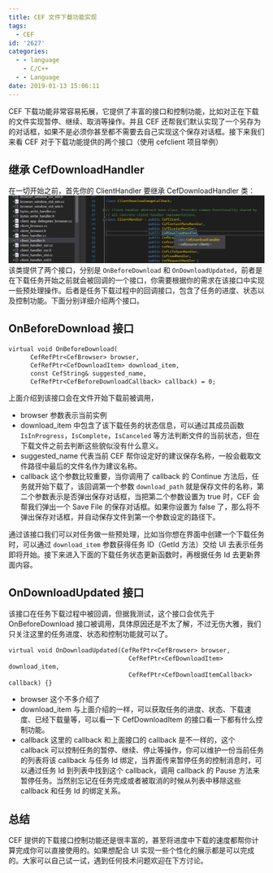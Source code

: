 ```yaml
---
title: CEF 文件下载功能实现
tags:
  - CEF
id: '2627'
categories:
  - - language
    - C/C++
  - - Language
date: 2019-01-13 15:06:11
---
```


CEF 下载功能非常容易拓展，它提供了丰富的接口和控制功能，比如对正在下载的文件实现暂停、继续、取消等操作。并且 CEF 还帮我们默认实现了一个另存为的对话框，如果不是必须你甚至都不需要去自己实现这个保存对话框。接下来我们来看 CEF 对于下载功能提供的两个接口（使用 cefclient 项目举例）
<!-- more -->
## 继承 CefDownloadHandler

在一切开始之前，首先你的 ClientHandler 要继承 CefDownloadHandler 类： [![](/images/2019/01/2019-01-13_14-15-40.png)](/images/2019/01/2019-01-13_14-15-40.png) 该类提供了两个接口，分别是 `OnBeforeDownload` 和 `OnDownloadUpdated`，前者是在下载任务开始之前就会被回调的一个接口，你需要根据你的需求在该接口中实现一些预处理操作。后者是任务下载过程中的回调接口，包含了任务的进度、状态以及控制功能。下面分别详细介绍两个接口。

## OnBeforeDownload 接口

```
virtual void OnBeforeDownload(
      CefRefPtr<CefBrowser> browser,
      CefRefPtr<CefDownloadItem> download_item,
      const CefString& suggested_name,
      CefRefPtr<CefBeforeDownloadCallback> callback) = 0;
```

上面介绍到该接口会在文件开始下载前被调用，

*   browser 参数表示当前实例
*   download\_item 中包含了该下载任务的状态信息，可以通过其成员函数 `IsInProgress`，`IsComplete`，`IsCanceled` 等方法判断文件的当前状态，但在下载文件之前去判断这些貌似没有什么意义。
*   suggested\_name 代表当前 CEF 帮你设定好的建议保存名称，一般会截取文件路径中最后的文件名作为建议名称。
*   callback 这个参数比较重要，当你调用了 callback 的 Continue 方法后，任务就开始下载了，该回调第一个参数 `download_path` 就是保存文件的名称，第二个参数表示是否弹出保存对话框，当把第二个参数设置为 true 时，CEF 会帮我们弹出一个 Save File 的保存对话框。如果你设置为 false 了，那么将不弹出保存对话框，并自动保存文件到第一个参数设定的路径下。

通过该接口我们可以对任务做一些预处理，比如当你想在界面中创建一个下载任务时，可以通过 `download_item` 参数获得任务 ID（GetId 方法）交给 UI 去表示任务即将开始。接下来进入下面的下载任务状态更新函数时，再根据任务 Id 去更新界面内容。

## OnDownloadUpdated 接口

该接口在任务下载过程中被回调，但据我测试，这个接口会优先于 OnBeforeDownload 接口被调用，具体原因还是不太了解，不过无伤大雅，我们只关注这里的任务进度、状态和控制功能就可以了。

```
virtual void OnDownloadUpdated(CefRefPtr<CefBrowser> browser,
                                 CefRefPtr<CefDownloadItem> download_item,
                                 CefRefPtr<CefDownloadItemCallback> callback) {}
```

*   browser 这个不多介绍了
*   download\_item 与上面介绍的一样，可以获取任务的进度、状态、下载速度、已经下载量等，可以看一下 CefDownloadItem 的接口看一下都有什么控制功能。
*   callback 这里的 callback 和上面接口的 callback 是不一样的，这个 callback 可以控制任务的暂停、继续、停止等操作，你可以维护一份当前任务的列表将该 callback 与任务 Id 绑定，当界面传来暂停任务的控制消息时，可以通过任务 Id 到列表中找到这个 callback，调用 callback 的 Pause 方法来暂停任务。当然别忘记在任务完成或者被取消的时候从列表中移除这些 callback 和任务 Id 的绑定关系。

## 总结

CEF 提供的下载接口控制功能还是很丰富的，甚至将进度中下载的速度都帮你计算完成你可以直接使用的。如果想配合 UI 实现一些个性化的展示都是可以完成的。大家可以自己试一试，遇到任何技术问题欢迎在下方讨论。